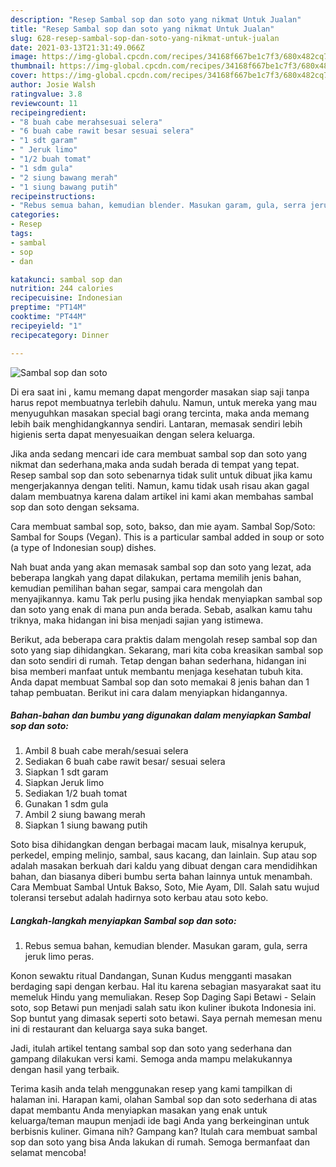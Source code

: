 ```yaml
---
description: "Resep Sambal sop dan soto yang nikmat Untuk Jualan"
title: "Resep Sambal sop dan soto yang nikmat Untuk Jualan"
slug: 628-resep-sambal-sop-dan-soto-yang-nikmat-untuk-jualan
date: 2021-03-13T21:31:49.066Z
image: https://img-global.cpcdn.com/recipes/34168f667be1c7f3/680x482cq70/sambal-sop-dan-soto-foto-resep-utama.jpg
thumbnail: https://img-global.cpcdn.com/recipes/34168f667be1c7f3/680x482cq70/sambal-sop-dan-soto-foto-resep-utama.jpg
cover: https://img-global.cpcdn.com/recipes/34168f667be1c7f3/680x482cq70/sambal-sop-dan-soto-foto-resep-utama.jpg
author: Josie Walsh
ratingvalue: 3.8
reviewcount: 11
recipeingredient:
- "8 buah cabe merahsesuai selera"
- "6 buah cabe rawit besar sesuai selera"
- "1 sdt garam"
- " Jeruk limo"
- "1/2 buah tomat"
- "1 sdm gula"
- "2 siung bawang merah"
- "1 siung bawang putih"
recipeinstructions:
- "Rebus semua bahan, kemudian blender. Masukan garam, gula, serra jeruk limo peras."
categories:
- Resep
tags:
- sambal
- sop
- dan

katakunci: sambal sop dan 
nutrition: 244 calories
recipecuisine: Indonesian
preptime: "PT14M"
cooktime: "PT44M"
recipeyield: "1"
recipecategory: Dinner

---
```



![Sambal sop dan soto](https://img-global.cpcdn.com/recipes/34168f667be1c7f3/680x482cq70/sambal-sop-dan-soto-foto-resep-utama.jpg)

Di era  saat ini , kamu memang dapat mengorder masakan siap saji tanpa harus repot membuatnya terlebih dahulu. Namun, untuk mereka yang mau menyuguhkan masakan special bagi orang tercinta, maka anda memang lebih baik menghidangkannya sendiri. Lantaran, memasak sendiri lebih higienis serta dapat menyesuaikan dengan selera keluarga.

Jika anda sedang mencari ide cara membuat sambal sop dan soto yang nikmat dan sederhana,maka anda sudah berada di tempat yang tepat. Resep sambal sop dan soto  sebenarnya tidak sulit untuk dibuat jika kamu mengerjakannya dengan teliti. Namun, kamu tidak usah risau akan gagal dalam membuatnya 
karena dalam artikel ini kami akan membahas sambal sop dan soto dengan seksama.  

Cara membuat sambal sop, soto, bakso, dan mie ayam. Sambal Sop/Soto: Sambal for Soups (Vegan). This is a particular sambal added in soup or soto (a type of Indonesian soup) dishes.

Nah buat anda yang akan memasak sambal sop dan soto yang lezat, ada beberapa langkah yang dapat dilakukan, pertama memilih jenis bahan, kemudian pemilihan bahan segar, sampai cara mengolah dan menyajikannya. kamu Tak perlu pusing jika hendak menyiapkan sambal sop dan soto yang enak di mana pun anda berada. Sebab, asalkan kamu  tahu triknya, maka hidangan ini bisa menjadi sajian yang istimewa.

Berikut, ada beberapa cara praktis  dalam mengolah resep sambal sop dan soto yang siap dihidangkan. Sekarang, mari kita coba kreasikan sambal sop dan soto sendiri di rumah. Tetap dengan bahan sederhana, hidangan ini bisa memberi manfaat untuk membantu menjaga kesehatan tubuh kita. Anda dapat membuat Sambal sop dan soto memakai 8 jenis bahan dan 1 tahap pembuatan. Berikut ini cara dalam menyiapkan hidangannya.

<!--inarticleads1-->

##### Bahan-bahan dan bumbu yang digunakan dalam menyiapkan Sambal sop dan soto:

1. Ambil 8 buah cabe merah/sesuai selera
1. Sediakan 6 buah cabe rawit besar/ sesuai selera
1. Siapkan 1 sdt garam
1. Siapkan  Jeruk limo
1. Sediakan 1/2 buah tomat
1. Gunakan 1 sdm gula
1. Ambil 2 siung bawang merah
1. Siapkan 1 siung bawang putih


Soto bisa dihidangkan dengan berbagai macam lauk, misalnya kerupuk, perkedel, emping melinjo, sambal, saus kacang, dan lainlain. Sup atau sop adalah masakan berkuah dari kaldu yang dibuat dengan cara mendidihkan bahan, dan biasanya diberi bumbu serta bahan lainnya untuk menambah. Cara Membuat Sambal Untuk Bakso, Soto, Mie Ayam, Dll. Salah satu wujud toleransi tersebut adalah hadirnya soto kerbau atau soto kebo. 

<!--inarticleads2-->

##### Langkah-langkah menyiapkan Sambal sop dan soto:

1. Rebus semua bahan, kemudian blender. Masukan garam, gula, serra jeruk limo peras.


Konon sewaktu ritual Dandangan, Sunan Kudus mengganti masakan berdaging sapi dengan kerbau. Hal itu karena sebagian masyarakat saat itu memeluk Hindu yang memuliakan. Resep Sop Daging Sapi Betawi - Selain soto, sop Betawi pun menjadi salah satu ikon kuliner ibukota Indonesia ini. Sop buntut yang dimasak seperti soto betawi. Saya pernah memesan menu ini di restaurant dan keluarga saya suka banget. 

Jadi, itulah artikel tentang  sambal sop dan soto  yang sederhana dan gampang dilakukan versi kami. Semoga anda mampu melakukannya dengan hasil yang terbaik. 

Terima kasih anda telah menggunakan resep yang kami tampilkan di halaman ini. Harapan kami, olahan  Sambal sop dan soto sederhana di atas dapat membantu Anda menyiapkan masakan yang enak untuk keluarga/teman maupun menjadi ide bagi Anda yang berkeinginan untuk berbisnis kuliner. Gimana nih? Gampang kan? Itulah cara membuat sambal sop dan soto yang bisa Anda lakukan di rumah. Semoga bermanfaat dan selamat mencoba!

